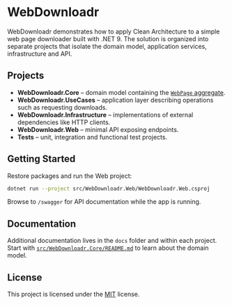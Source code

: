 # WebDownloadr

WebDownloadr demonstrates how to apply Clean Architecture to a simple web page downloader built with .NET 9. The solution is organized into separate projects that isolate the domain model, application services, infrastructure and API.

## Projects

- **WebDownloadr.Core** – domain model containing the [`WebPage` aggregate](src/WebDownloadr.Core/WebPageAggregate/README.md).
- **WebDownloadr.UseCases** – application layer describing operations such as requesting downloads.
- **WebDownloadr.Infrastructure** – implementations of external dependencies like HTTP clients.
- **WebDownloadr.Web** – minimal API exposing endpoints.
- **Tests** – unit, integration and functional test projects.

## Getting Started

Restore packages and run the Web project:

```bash
dotnet run --project src/WebDownloadr.Web/WebDownloadr.Web.csproj
```

Browse to `/swagger` for API documentation while the app is running.

## Documentation

Additional documentation lives in the `docs` folder and within each project. Start with [`src/WebDownloadr.Core/README.md`](src/WebDownloadr.Core/README.md) to learn about the domain model.

## License

This project is licensed under the [MIT](LICENSE) license.

